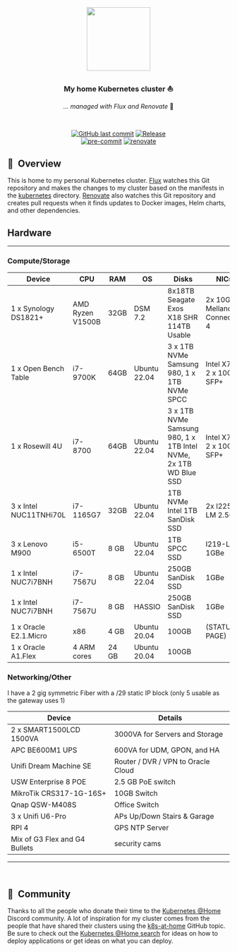 <div align="center">

<img src="https://camo.githubusercontent.com/5b298bf6b0596795602bd771c5bddbb963e83e0f/68747470733a2f2f692e696d6775722e636f6d2f7031527a586a512e706e67" align="center" width="144px" height="144px"/>

### My home Kubernetes cluster :sailboat:

_... managed with Flux and Renovate_ :robot:

</div>

<br/>

<div align="center">

[![GitHub last commit](https://img.shields.io/github/last-commit/madbuda/k3s-home?color=purple&style=for-the-badge)](https://github.com/madbuda/k3s-home/commits/main 'Commit History')
[![Release](https://img.shields.io/github/v/release/madbuda/k3s-home?style=for-the-badge)](https://github.com/madbuda/k3s-home/releases 'Repo releases')\
[![pre-commit](https://img.shields.io/badge/pre--commit-enabled-brightgreen?logo=pre-commit&logoColor=white&style=for-the-badge)](https://github.com/pre-commit/pre-commit)
[![renovate](https://img.shields.io/badge/renovate-enabled-brightgreen?style=for-the-badge&logo=renovatebot&logoColor=white)](https://github.com/renovatebot/renovate)
</div>


## :book:&nbsp; Overview

This is home to my personal Kubernetes cluster. [Flux](https://github.com/fluxcd/flux2) watches this Git repository and makes the changes to my cluster based on the manifests in the [kubernetes](./kubernetes/) directory. [Renovate](https://github.com/renovatebot/renovate) also watches this Git repository and creates pull requests when it finds updates to Docker images, Helm charts, and other dependencies.

## Hardware
---
### Compute/Storage

| Device                                        | CPU          | RAM   | OS           | Disks                                                            | NICs                          |
|-----------------------------------------------|--------------|-------|--------------|------------------------------------------------------------------|-------------------------------|
| 1 x Synology DS1821+  | AMD Ryzen V1500B  | 32GB   | DSM 7.2          | 8x18TB Seagate Exos X18 SHR 114TB Usable           | 2x 10GB Mellanox ConnectX-4             |
| 1 x Open Bench Table            | i7-9700K | 64GB | Ubuntu 22.04 | 3 x 1TB NVMe Samsung 980, 1 x 1TB NVMe SPCC | Intel X710 2 x 10GB SFP+      |
| 1 x Rosewill 4U         | i7-8700 | 64GB | Ubuntu 22.04 | 3 x 1TB NVMe Samsung 980, 1 x 1TB Intel NVMe, 2x 1TB WD Blue SSD | Intel X710 2 x 10GB SFP+
| 3 x Intel NUC11TNHi70L                           | i7-1165G7    | 32GB  | Ubuntu 22.04  | 1TB NVMe Intel 1TB SanDisk SSD   | 2x I225-LM 2.5GBe |
| 3 x Lenovo M900                   | i5-6500T     | 8 GB | Ubuntu 22.04  | 1TB SPCC SSD                         |  I219-LM 1GBe  |
| 1 x Intel NUC7i7BNH                    | i7-7567U     | 8 GB | Ubuntu 22.04  | 250GB SanDisk SSD                         |  1GBe  |
| 1 x Intel NUC7i7BNH                    | i7-7567U     | 8 GB | HASSIO  | 250GB SanDisk SSD                         |  1GBe  |
| 1 x Oracle E2.1.Micro                    | x86     | 4 GB | Ubuntu 20.04   | 100GB                         | (STATUS PAGE)    |
| 1 x Oracle A1.Flex                   | 4 ARM cores     | 24 GB | Ubuntu 20.04   | 100GB                         |    |



### Networking/Other

I have a 2 gig symmetric Fiber with a /29 static IP block (only 5 usable as the gateway uses 1)

| Device                                      | Details                        |
|---------------------------------------------|--------------------------------|
| 2 x SMART1500LCD 1500VA                     | 3000VA for Servers and Storage |
| APC BE600M1 UPS                             | 600VA for UDM, GPON, and HA    |
| Unifi Dream Machine SE                      | Router / DVR / VPN to Oracle Cloud |
| USW Enterprise 8 POE                        | 2.5 GB PoE switch              |
| MikroTik CRS317-1G-16S+                     | 10GB Switch                    |
| Qnap QSW-M408S                              | Office Switch                  |
| 3 x Unifi U6-Pro                            | APs Up/Down Stairs & Garage    |
| RPI 4                                       | GPS NTP Server                 |
| Mix of G3 Flex and G4 Bullets               | security cams                  |
---

<br/>



## :handshake:&nbsp; Community

Thanks to all the people who donate their time to the [Kubernetes @Home](https://discord.gg/k8s-at-home) Discord community. A lot of inspiration for my cluster comes from the people that have shared their clusters using the [k8s-at-home](https://github.com/topics/k8s-at-home) GitHub topic. Be sure to check out the [Kubernetes @Home search](https://nanne.dev/k8s-at-home-search/) for ideas on how to deploy applications or get ideas on what you can deploy.
